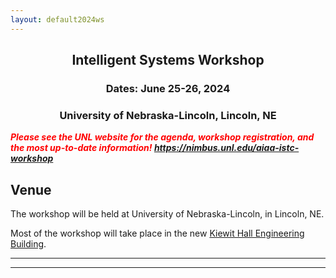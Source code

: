 ```yaml
---
layout: default2024ws
---
```


<h2 align="center">Intelligent Systems Workshop</h2>
<h3 align="center">Dates: June 25-26, 2024</h3>
<h3 align="center">University of Nebraska-Lincoln, Lincoln, NE</h3>

<p style="color:red;"><i><b>Please see the UNL website for the agenda, workshop registration, and the most up-to-date information! <a href="https://nimbus.unl.edu/aiaa-istc-workshop">https://nimbus.unl.edu/aiaa-istc-workshop</a></b></i></p>

## Venue
The workshop will be held at University of Nebraska-Lincoln, in Lincoln, NE.

Most of the workshop will take place in the new <a href="https://www.google.com/maps/place/1700+Vine+St,+Lincoln,+NE+68508/@40.8212243,-96.6989732,17z/data=!3m1!4b1!4m6!3m5!1s0x8796bee618552995:0xf4fd779cd2b7aebe!8m2!3d40.8212203!4d-96.6963983!16s%2Fg%2F11st_p3g7g?entry=ttu">Kiewit Hall Engineering Building</a>.
<!-- Most of the workshop will take place in the Aerospace Engineering Sciences Building, [??](??) ??, ??, NE ?????</a>.-->

<!-- More details are coming soon! -->
<!--The ?? building is a short ?? min car ride or ?? min walk from hotels along ?? Boulevard, and about ??-?? mins walk from the ?? Hotel on the ?? Trail. The ?? Bus also connects ?? Campus to ?? Campus (be sure to get on the “?? Bus”, NOT the “??” bus!). -->

<!--For more details, see the <a href="">workshop program</a> online.-->
<!--
### Parking:
There is free street parking in residential area across street from ?? Campus.
* short-term visitor lot (Lot ??) with pay station next to ?? Building on ?? Campus ($?? per hour)
* other short-term pay station lots on ?? Campus: Lot ??, ??). ?? Campus parking lot map: []()

If parking on ?? Campus (?? mile up road on ?? avenue), use short-term pay station lots (Lots ??, ??, or ??) and then take free ?? shuttle bus from ?? Campus to ?? Campus along ?? avenue (departs every ?? mins – use the free ?? App to track stops and arrival/departures).  ?? Campus parking lot map: []()
-->
* * *
* * *

<!-- --end-of-page-- -->
